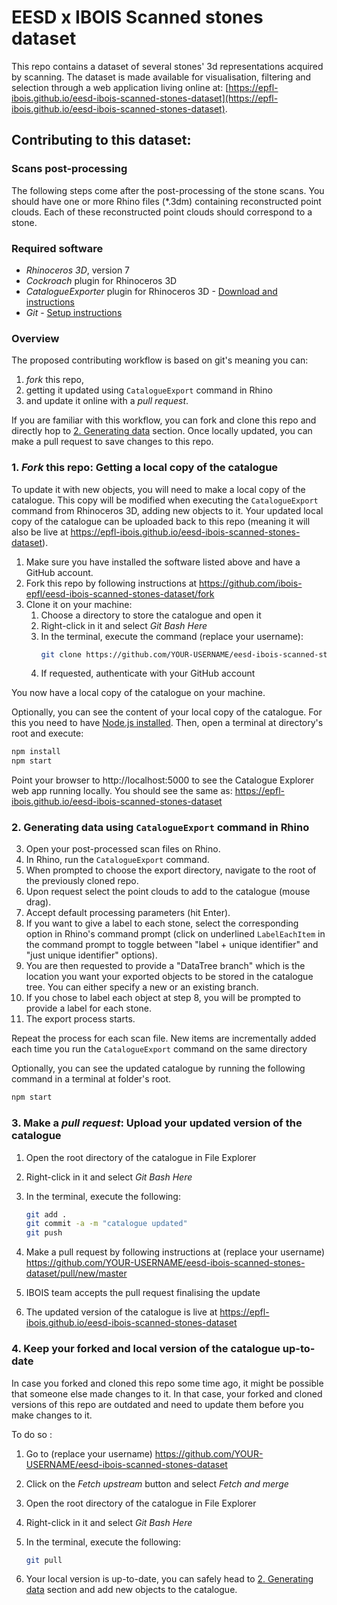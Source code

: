 # EESD x IBOIS Scanned stones dataset

This repo contains a dataset of several stones' 3d representations acquired by scanning. The dataset is made available for visualisation, filtering and selection through a web application living online at: [https://epfl-ibois.github.io/eesd-ibois-scanned-stones-dataset](https://epfl-ibois.github.io/eesd-ibois-scanned-stones-dataset).

## Contributing to this dataset:

### Scans post-processing

The following steps come after the post-processing of the stone scans. You should have one or more Rhino files (*.3dm) containing reconstructed point clouds. Each of these reconstructed point clouds should correspond to a stone.

### Required software

- *Rhinoceros 3D*, version 7
- *Cockroach* plugin for Rhinoceros 3D
- *CatalogueExporter* plugin for Rhinoceros 3D - [Download and instructions](https://github.com/ibois-epfl/catalogue-exporter)
- *Git* - [Setup instructions](https://docs.github.com/en/get-started/quickstart/set-up-git)

### Overview

The proposed contributing workflow is based on git's meaning you can:
1. *fork* this repo,
2. getting it updated using `CatalogueExport` command in Rhino
3. and update it online with a *pull request*.

If you are familiar with this workflow, you can fork and clone this repo and directly hop to [2. Generating data](#2-generating-data) section. Once locally updated, you can make a pull request to save changes to this repo.

### 1. *Fork* this repo: Getting a local copy of the catalogue

To update it with new objects, you will need to make a local copy of the catalogue. This copy will be modified when executing the `CatalogueExport` command from Rhinoceros 3D, adding new objects to it. Your updated local copy of the catalogue can be uploaded back to this repo (meaning it will also be live at https://epfl-ibois.github.io/eesd-ibois-scanned-stones-dataset).

1. Make sure you have installed the software listed above and have a GitHub account.
2. Fork this repo by following instructions at https://github.com/ibois-epfl/eesd-ibois-scanned-stones-dataset/fork
3. Clone it on your machine:
   1. Choose a directory to store the catalogue and open it
   2. Right-click in it and select *Git Bash Here*
   3. In the terminal, execute the command (replace your username):
        ```bash
        git clone https://github.com/YOUR-USERNAME/eesd-ibois-scanned-stones-dataset.git
        ```
   4. If requested, authenticate with your GitHub account

You now have a local copy of the catalogue on your machine.

Optionally, you can see the content of your local copy of the catalogue. For this you need to have [Node.js installed](https://nodejs.org/). Then, open a terminal at directory's root and execute:

```bash
npm install
npm start
```
Point your browser to http://localhost:5000 to see the Catalogue Explorer web app running locally. You should see the same as: https://epfl-ibois.github.io/eesd-ibois-scanned-stones-dataset

### 2. Generating data using `CatalogueExport` command in Rhino

3. Open your post-processed scan files on Rhino.
4. In Rhino, run the `CatalogueExport` command.
5. When prompted to choose the export directory, navigate to the root of the previously cloned repo.
6. Upon request select the point clouds to add to the catalogue (mouse drag).
7. Accept default processing parameters (hit Enter).
8. If you want to give a label to each stone, select the corresponding option in Rhino's command prompt (click on underlined `LabelEachItem` in the command prompt to toggle between "label + unique identifier" and "just unique identifier" options).
9.  You are then requested to provide a "DataTree branch" which is the location you want your exported objects to be stored in the catalogue tree. You can either specify a new or an existing branch.
10. If you chose to label each object at step 8, you will be prompted to provide a label for each stone.
11. The export process starts.

Repeat the process for each scan file. New items are incrementally added each time you run the `CatalogueExport` command on the same directory

Optionally, you can see the updated catalogue by running the following command in a terminal at folder's root.

```bash
npm start
```

### 3. Make a *pull request*: Upload your updated version of the catalogue

1. Open the root directory of the catalogue in File Explorer
2. Right-click in it and select *Git Bash Here*
3. In the terminal, execute the following:

    ```bash
    git add .
    git commit -a -m "catalogue updated"
    git push
    ```

4. Make a pull request by following instructions at (replace your username) https://github.com/YOUR-USERNAME/eesd-ibois-scanned-stones-dataset/pull/new/master
5. IBOIS team accepts the pull request finalising the update
6. The updated version of the catalogue is live at https://epfl-ibois.github.io/eesd-ibois-scanned-stones-dataset

### 4. Keep your forked and local version of the catalogue up-to-date

In case you forked and cloned this repo some time ago, it might be possible that someone else made changes to it. In that case, your forked and cloned versions of this repo are outdated and need to update them before you make changes to it.

To do so :
1. Go to (replace your username) https://github.com/YOUR-USERNAME/eesd-ibois-scanned-stones-dataset
2. Click on the *Fetch upstream* button and select *Fetch and merge*
3. Open the root directory of the catalogue in File Explorer
4. Right-click in it and select *Git Bash Here*
5. In the terminal, execute the following:

    ```bash
    git pull
    ```
6. Your local version is up-to-date, you can safely head to [2. Generating data](#2-generating-data) section and add new objects to the catalogue.

